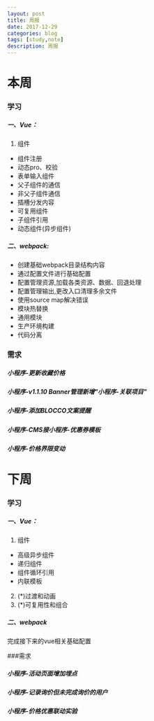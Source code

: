 ```yaml
---
layout: post
title: 周报
date: 2017-12-29
categories: blog
tags: [study,note]
description: 周报
---
```


# 本周
### 学习
##### 一、Vue：
1. 组件
- 组件注册
- 动态pro、校验
- 表单输入组件
- 父子组件的通信
- 非父子组件通信
- 插槽分发内容
- 可复用组件
- 子组件引用
- 动态组件(异步组件)

##### 二、webpack:
- 创建基础webpack目录结构内容
- 通过配置文件进行基础配置
- 配置管理资源,加载各类资源、数据、回退处理
- 配置管理输出,更改入口清理多余文件
- 使用source map解决错误
- 模块热替换
- 通用模块
- 生产环境构建
- 代码分离

### 需求

##### 小程序-更新收藏价格
##### 小程序-v1.1.10 Banner管理新增"小程序-关联项目"
##### 小程序-添加BLOCCO文案提醒 
##### 小程序-CMS接小程序-优惠券模板
##### 小程序-价格界限变动

# 下周

### 学习
##### 一、Vue：
1. 组件
- 高级异步组件
- 递归组件
- 组件循环引用
- 内联模板
2. (*)过渡和动画
3. (*)可复用性和组合
##### 二、webpack
完成接下来的vue相关基础配置

###需求
##### 小程序-活动页面增加埋点
##### 小程序-记录询价但未完成询价的用户
##### 小程序-价格优惠联动实验